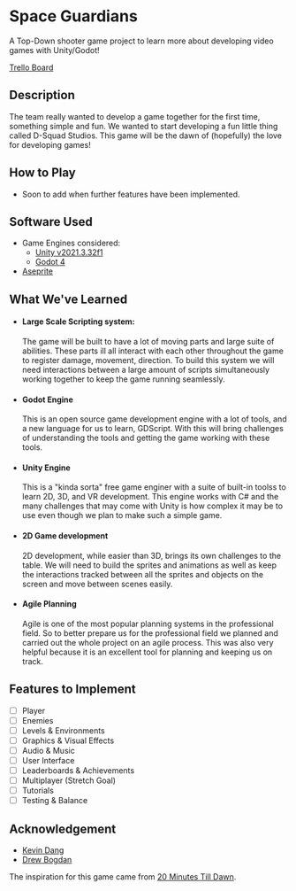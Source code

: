 # Space Guardians
A Top-Down shooter game project to learn more about developing video games with Unity/Godot!

[Trello Board](https://trello.com/b/2xzfJTfC/space-game-project)

## Description
The team really wanted to develop a game together for the first time, something simple and fun. We wanted to start developing a fun little thing called D-Squad Studios. This game will be the dawn of (hopefully) the love for developing games!

## How to Play
* Soon to add when further features have been implemented.

## Software Used
* Game Engines considered:
    * [Unity v2021.3.32f1](https://unity.com/releases/editor/whats-new/2021.3.32)
    * [Godot 4](https://godotengine.org/download/)
* [Aseprite](https://www.aseprite.org/)

## What We've Learned
*  #### Large Scale Scripting system:  
      The game will be built to have a lot of moving parts and large suite of abilities. These parts ill all interact with each other throughout the game to register damage, movement, direction. To   build this system we will need interactions between a large amount of scripts simultaneously working together to keep the game running seamlessly. 
*  #### Godot Engine  
      This is an open source game development engine with a lot of tools, and a new language for us to learn, GDScript. With this will bring challenges of understanding the tools and getting the game working with these tools.
*  #### Unity Engine
      This is a "kinda sorta" free game enginer with a suite of built-in toolss to learn 2D, 3D, and VR development. This engine works with C# and the many challenges that may come with Unity is how complex it may be to use even though we plan to make such a simple game.
*  #### 2D Game development  
      2D development, while easier than 3D, brings its own challenges to the table. We will need to build the sprites and animations as well as keep the interactions tracked between all the sprites and objects on the screen and move between scenes easily. 
*  #### Agile Planning  
      Agile is one of the most popular planning systems in the professional field. So to better prepare us for the professional field we planned and carried out the whole project on an agile process. This was also very helpful because it is an excellent tool for planning and keeping us on track.


## Features to Implement
- [ ] Player
- [ ] Enemies
- [ ] Levels & Environments
- [ ] Graphics & Visual Effects
- [ ] Audio & Music
- [ ] User Interface
- [ ] Leaderboards & Achievements
- [ ] Multiplayer (Stretch Goal)
- [ ] Tutorials
- [ ] Testing & Balance

## Acknowledgement
* [Kevin Dang](https://github.com/kevinthedang)
* [Drew Bogdan](https://github.com/DrewBogdan)

The inspiration for this game came from [20 Minutes Till Dawn](https://store.steampowered.com/app/1966900/20_Minutes_Till_Dawn/).
